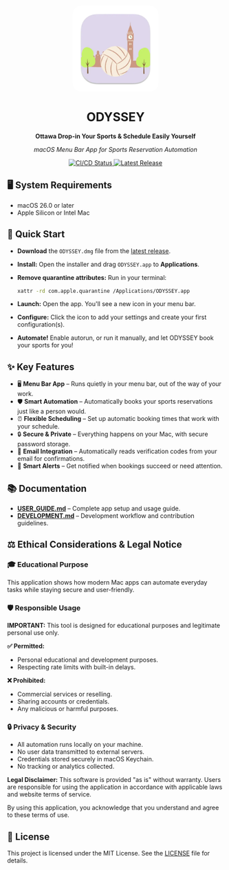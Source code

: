 <div align="center">
  <img src="Sources/Resources/Assets.xcassets/AppIcon.appiconset/icon_512x512.png" alt="ODYSSEY Logo" width="200" style="border-radius: 20px;">
  <h1>ODYSSEY</h1>
  <p><strong>Ottawa Drop-in Your Sports & Schedule Easily Yourself</strong></p>
  <p><em>macOS Menu Bar App for Sports Reservation Automation</em></p>
  <p>
    <a href="https://github.com/Amet13/ODYSSEY/actions/workflows/build-release.yml">
<img src="https://github.com/Amet13/ODYSSEY/actions/workflows/build-release.yml/badge.svg" alt="CI/CD Status">
    </a>
    <a href="https://github.com/Amet13/ODYSSEY/releases">
      <img src="https://img.shields.io/github/v/release/Amet13/ODYSSEY?label=version" alt="Latest Release">
    </a>
  </p>
</div>

## 🖥️ System Requirements

- macOS 26.0 or later
- Apple Silicon or Intel Mac

## 🚀 Quick Start

- **Download** the `ODYSSEY.dmg` file from the [latest release](https://github.com/Amet13/ODYSSEY/releases/latest/).
- **Install:** Open the installer and drag `ODYSSEY.app` to **Applications**.
- **Remove quarantine attributes:** Run in your terminal:

  ```bash
  xattr -rd com.apple.quarantine /Applications/ODYSSEY.app
  ```

- **Launch:** Open the app. You'll see a new icon in your menu bar.
- **Configure:** Click the icon to add your settings and create your first configuration(s).
- **Automate!** Enable autorun, or run it manually, and let ODYSSEY book your sports for you!

## ✨ Key Features

- 🖥️ **Menu Bar App** – Runs quietly in your menu bar, out of the way of your work.
- 🛡️ **Smart Automation** – Automatically books your sports reservations just like a person would.
- ⏰ **Flexible Scheduling** – Set up automatic booking times that work with your schedule.
- 🔒 **Secure & Private** – Everything happens on your Mac, with secure password storage.
- 📧 **Email Integration** – Automatically reads verification codes from your email for confirmations.
- 🔔 **Smart Alerts** – Get notified when bookings succeed or need attention.

## 📚 Documentation

- **[USER_GUIDE.md](Documentation/USER_GUIDE.md)** – Complete app setup and usage guide.
- **[DEVELOPMENT.md](Documentation/DEVELOPMENT.md)** – Development workflow and contribution guidelines.

## ⚖️ Ethical Considerations & Legal Notice

### 🎓 Educational Purpose

This application shows how modern Mac apps can automate everyday tasks while staying secure and user-friendly.

### 🛡️ Responsible Usage

**IMPORTANT:** This tool is designed for educational purposes and legitimate personal use only.

**✅ Permitted:**

- Personal educational and development purposes.
- Respecting rate limits with built-in delays.

**❌ Prohibited:**

- Commercial services or reselling.
- Sharing accounts or credentials.
- Any malicious or harmful purposes.

### 🔒 Privacy & Security

- All automation runs locally on your machine.
- No user data transmitted to external servers.
- Credentials stored securely in macOS Keychain.
- No tracking or analytics collected.

**Legal Disclaimer:** This software is provided "as is" without warranty. Users are responsible for using the application in accordance with applicable laws and website terms of service.

By using this application, you acknowledge that you understand and agree to these terms of use.

## 📄 License

This project is licensed under the MIT License. See the [LICENSE](LICENSE) file for details.
